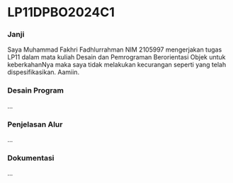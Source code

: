 # LP11DPBO2024C1

### Janji
Saya Muhammad Fakhri Fadhlurrahman NIM 2105997 mengerjakan tugas LP11 dalam mata kuliah Desain dan Pemrograman Berorientasi Objek untuk keberkahanNya maka saya tidak melakukan kecurangan seperti yang telah dispesifikasikan. Aamiin.

### Desain Program
...

### Penjelasan Alur
...

### Dokumentasi
...
